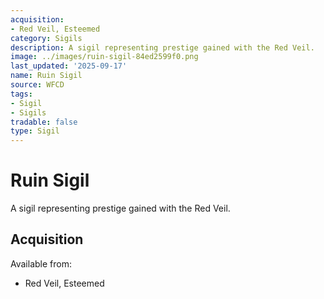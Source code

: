```yaml
---
acquisition:
- Red Veil, Esteemed
category: Sigils
description: A sigil representing prestige gained with the Red Veil.
image: ../images/ruin-sigil-84ed2599f0.png
last_updated: '2025-09-17'
name: Ruin Sigil
source: WFCD
tags:
- Sigil
- Sigils
tradable: false
type: Sigil
---
```


# Ruin Sigil

A sigil representing prestige gained with the Red Veil.

## Acquisition

Available from:
- Red Veil, Esteemed

